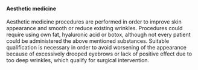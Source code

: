 <h4 class="text-center text-primary">Aesthetic medicine</h4>
Aesthetic medicine procedures are performed in order to improve skin appearance and smooth or
reduce existing wrinkles. Procedures could require using own fat, hyaluronic acid or botox,
although not every patient could be administered the above mentioned substances. Suitable
qualification is necessary in order to avoid worsening of the appearance because of excessively
drooped eyebrows or lack of positive effect due to too deep wrinkles, which qualify for surgical
intervention.
